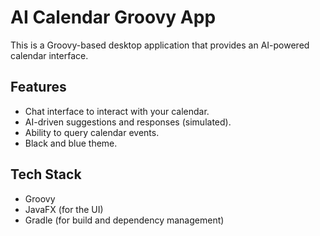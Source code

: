 # AI Calendar Groovy App

This is a Groovy-based desktop application that provides an AI-powered calendar interface.

## Features
- Chat interface to interact with your calendar.
- AI-driven suggestions and responses (simulated).
- Ability to query calendar events.
- Black and blue theme.

## Tech Stack
- Groovy
- JavaFX (for the UI)
- Gradle (for build and dependency management)
